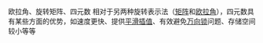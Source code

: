 欧拉角、旋转矩阵、四元数
相对于另两种旋转表示法（[矩阵](https://zh.wikipedia.org/wiki/%E7%9F%A9%E9%99%A3 "矩阵")和[欧拉角](https://zh.wikipedia.org/wiki/%E6%AC%A7%E6%8B%89%E8%A7%92 "欧拉角")），四元数具有某些方面的优势，如速度更快、提供[平滑插值](https://zh.wikipedia.org/wiki/%E7%90%83%E9%9D%A2%E7%B7%9A%E6%80%A7%E6%8F%92%E5%80%BC "球面线性插值")、有效避免[万向锁](https://zh.wikipedia.org/wiki/%E8%90%AC%E5%90%91%E9%8E%96 "万向锁")问题、存储空间较小等等